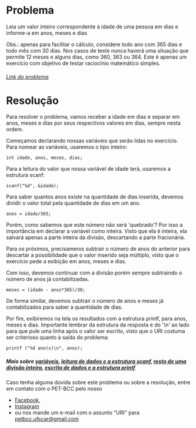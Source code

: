 # Problema 

Leia um valor inteiro correspondente à idade de uma pessoa em dias e informe-a em anos, meses e dias

Obs.: apenas para facilitar o cálculo, considere todo ano com 365 dias e todo mês com 30 dias. Nos casos de teste nunca haverá uma situação que permite 12 meses e alguns dias, como 360, 363 ou 364. Este é apenas um exercício com objetivo de testar raciocínio matemático simples.

###### [Link do problema](https://www.urionlinejudge.com.br/judge/pt/problems/view/1020)

# Resolução

Para resolver o problema, vamos receber a idade em dias e separar em anos, meses e dias por seus respectivos valores em dias, sempre nesta ordem.

Começamos declarando nossas variáveis que serão lidas no exercício.  
Para nomear as variáveis, usaremos o tipo inteiro:

	int idade, anos, meses, dias;


Para a leitura do valor que nossa variável de idade terá, usaremos a estrutura scanf:

	scanf("%d", &idade);


Para saber quantos anos existe na quantidade de dias inserida, devemos dividir o valor total pela quantidade de dias em um ano.

	anos = idade/365;

Porém, como sabemos que este número não será 'quebrado'?
Por isso a importância em declarar a variável como inteira. Visto que ela é inteira, ela salvará apenas a parte inteira da divisão, descartando a parte fracionária.


Para os próximos, precisameros subtrair o número de anos do anterior para descartar a possibilidade que o valor inserido seja múltiplo, visto que o exercício pede a exibição em anos, meses e dias.

Com isso, devemos continuar com a divisão porém sempre subtraindo o número de anos já contabilizadas.

	meses = (idade - anos*365)/30;

De forma similar, devemos subtrair o número de anos e meses já contabilizados para saber a quantidade de dias.

Por fim, exibiremos na tela os resultados com a estrutura printf, para anos, meses e dias. Importante lembrar da estrutura da resposta e do '\n' ao lado para que pule uma linha após o valor ser escrito, visto que o URI costuma ser criterioso quanto à saída do problema:

	printf ("%d ano(s)\n", anos);


##### Mais sobre [variáveis](http://linguagemc.com.br/variaveis-em-linguagem-c/), [leitura de dados e a estrutura scanf](http://linguagemc.com.br/operacoes-de-entrada-e-saida-de-dados-em-linguagem-c/), [resto de uma divisão inteira](http://linguagemc.com.br/resto-de-uma-divisao-inteira-em-c/), [escrita de dados e a estrutura printf](http://linguagemc.com.br/operacoes-de-entrada-e-saida-de-dados-em-linguagem-c/)

Caso tenha alguma dúvida sobre este problema ou sobre a resolução, entre em contato com o PET-BCC pelo nosso
* [Facebook](https://www.facebook.com/petbcc/),
* [Instagram](https://www.instagram.com/petbcc.ufscar/)
* ou nos mande um e-mail com o assunto "URI" para  petbcc.ufscar@gmail.com

